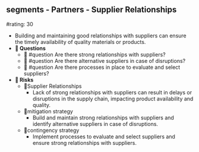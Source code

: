 ## segments - Partners - Supplier Relationships
#rating: 30
- Building and maintaining good relationships with suppliers can ensure the timely availability of quality materials or products.
- **💭 Questions**
  - 💭 #question Are there strong relationships with suppliers?
  - 💭 #question Are there alternative suppliers in case of disruptions?
  - 💭 #question Are there processes in place to evaluate and select suppliers?
- **🚨 Risks**
  - 🚨Supplier Relationships
    - Lack of strong relationships with suppliers can result in delays or disruptions in the supply chain, impacting product availability and quality.
  - 🚨mitigation strategy
    - Build and maintain strong relationships with suppliers and identify alternative suppliers in case of disruptions.
  - 🚨contingency strategy
    - Implement processes to evaluate and select suppliers and ensure strong relationships with suppliers.


